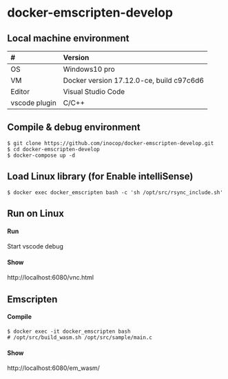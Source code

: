 # docker-emscripten-develop

## Local machine environment

| #      | Version |
| :----- | :------ |
| OS     | Windows10 pro |
| VM     | Docker version 17.12.0-ce, build c97c6d6 |
| Editor | Visual Studio Code |
| vscode plugin | C/C++ |


## Compile & debug environment

```
$ git clone https://github.com/inocop/docker-emscripten-develop.git
$ cd docker-emscripten-develop
$ docker-compose up -d
```

## Load Linux library (for Enable intelliSense)

```
$ docker exec docker_emscripten bash -c 'sh /opt/src/rsync_include.sh'
```

## Run on Linux

#### Run

Start vscode debug

#### Show

http://localhost:6080/vnc.html

## Emscripten

#### Compile
```
$ docker exec -it docker_emscripten bash
# /opt/src/build_wasm.sh /opt/src/sample/main.c
```

#### Show

http://localhost:6080/em_wasm/
